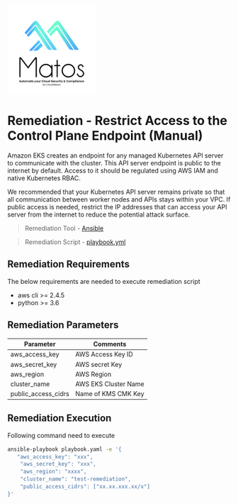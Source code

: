 [<img src="https://github.com/cloudmatos/Matos/blob/main/images/matos-logo.png" width="200" height="200">](https://www.cloudmatos.com/)

# Remediation - Restrict Access to the Control Plane Endpoint (Manual)

Amazon EKS creates an endpoint for any managed Kubernetes API server to communicate with the cluster. This API server endpoint is public to the internet by default. Access to it should be regulated using AWS IAM and native Kubernetes RBAC.

We recommended that your Kubernetes API server remains private so that all communication between worker nodes and APIs stays within your VPC. If public access is needed, restrict the IP addresses that can access your API server from the internet to reduce the potential attack surface.

> Remediation Tool - [Ansible](https://www.ansible.com/)

> Remediation Script - [playbook.yml](playbook.yml)

## Remediation Requirements
The below requirements are needed to execute remediation script

- aws cli >= 2.4.5
- python >= 3.6

## Remediation Parameters

| Parameter | Comments |
| ------ | ------ |
| aws_access_key | AWS Access Key ID  |
| aws_secret_key | AWS secret Key |
| aws_region  | AWS Region | 
| cluster_name | AWS EKS Cluster Name |
| public_access_cidrs | Name of KMS CMK Key |

## Remediation Execution

Following command need to execute

```sh
ansible-playbook playbook.yaml -e '{
   "aws_access_key": "xxx",
    "aws_secret_key": "xxx",
    "aws_region": "xxxx",
    "cluster_name": "test-remediation",
    "public_access_cidrs": ["xx.xx.xxx.xx/x"]
}'
```
